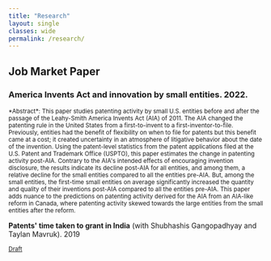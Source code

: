```yaml
---
title: "Research"
layout: single
classes: wide
permalink: /research/
---
```


## Job Market Paper

### America Invents Act and innovation by small entities. 2022.

<small>
*Abstract*: This paper studies patenting activity by small U.S. entities before and after the passage of the Leahy-Smith America Invents Act (AIA) of 2011. The AIA changed the patenting rule in the United States from a first-to-invent to a first-inventor-to-file. Previously, entities had the benefit of flexibility on when to file for patents but this benefit came at a cost; it created uncertainty in an atmosphere of litigative behavior about the date of the invention. Using the patent-level statistics from the patent applications filed at the U.S. Patent and Trademark Office (USPTO), this paper estimates the change in patenting activity post-AIA. Contrary to the AIA's intended effects of encouraging invention disclosure, the results indicate its decline post-AIA for all entities, and among them, a relative decline for the small entities compared to all the entities pre-AIA. But, among the small entities, the first-time small entities on average significantly increased the quantity and quality of their inventions post-AIA compared to all the entities pre-AIA. This paper adds nuance to the predictions on patenting activity derived for the AIA from an AIA-like reform in Canada, where patenting activity skewed towards the large entities from the small entities after the reform.
</small>

**Patents' time taken to grant in India** (with Shubhashis Gangopadhyay and Taylan Mavruk). 2019

<small>[Draft](https://papers.ssrn.com/sol3/papers.cfm?abstract_id=3403293)</small>
